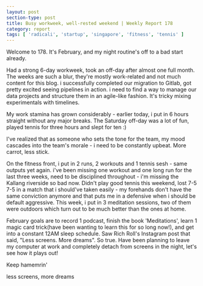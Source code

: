 ```yaml
---
layout: post
section-type: post
title: Busy workweek, well-rested weekend | Weekly Report 178
category: report
tags: [ 'radicali', 'startup', 'singapore', 'fitness', 'tennis' ]
---
```


Welcome to 178. It's February, and my night routine's off to a bad start already.

Had a strong 6-day workweek, took an off-day after almost one full month. The weeks are such a blur, they're mostly work-related and not much content for this blog. i successfully completed our migration to Gitlab, got pretty excited seeing pipelines in action. i need to find a way to manage our data projects and structure them in an agile-like fashion. It's tricky mixing experimentals with timelines.

My work stamina has grown considerably - earlier today, i put in 6 hours straight without any major breaks. The Saturday off-day was a lot of fun, played tennis for three hours and slept for ten :)

I've realized that as someone who sets the tone for the team, my mood cascades into the team's morale - i need to be constantly upbeat. More carrot, less stick.

On the fitness front, i put in 2 runs, 2 workouts and 1 tennis sesh - same outputs yet again. i've been missing one workout and one long run for the last three weeks, need to be disciplined throughout - i'm missing the Kallang riverside so bad now. Didn't play good tennis this weekend, lost 7-5 7-5 in a match that i should've taken easily - my forehands don't have the same conviction anymore and that puts me in a defensive when i should be default aggressive. This week, i put in 3 meditation sessions, two of them were outdoors which turn out to be much better than the ones at home.

February goals are to record 1 podcast, finish the book 'Meditations', learn 1 magic card trick(have been wanting to learn this for so long now!), and get into a constant 12AM sleep schedule. Saw Rich Roll's Instagram post that said, "Less screens. More dreams". So true. Have been planning to leave my computer at work and completely detach from screens in the night, let's see how it plays out! 

Keep hamemrin'

less screens, more dreams